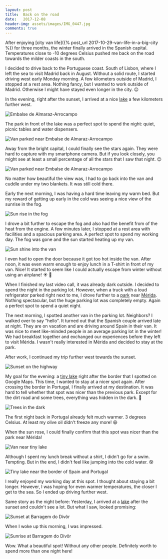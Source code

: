 ```yaml
---
layout: post
title:  Back on the road
date:   2017-12-08
header-img: assets/images/IMG_0447.jpg
comments: true
---
```


After enjoying [city van life]({% post_url 2017-10-29-van-life-in-a-big-city %}) for three months, the winter finally arrived in the Spanish capital. Temperatures close to -10 degrees Celsius pushed me back on the road towards the milder coasts in the south.

I decided to drive back to the Portuguese coast. South of Lisbon, where I left the sea to visit Madrid back in August. Without a solid route, I started driving west early Monday morning. A few kilometers outside of Madrid, I stopped at a rest area. Nothing fancy, but I wanted to work outside of Madrid. Otherwise I might have stayed even longer in the city. :wink:

In the evening, right after the sunset, I arrived at a nice [lake](https://www.google.com/maps/place/Embalse+de+Almaraz-Arrocampo/) a few kilometers further west.

![Embalse de Almaraz-Arrocampo](/assets/images/IMG_0372.jpg)

The park in front of the lake was a perfect spot to spend the night: quiet, picnic tables and water dispensers.

![Van parked near Embalse de Almaraz-Arrocampo](/assets/images/IMG_0371.jpg)

Away from the bright capital, I could finally see the stars again. They were hard to capture with my smartphone camera. But if you look closely, you might see at least a small percentage of all the stars that I saw that night. :wink:

![Van parked near Embalse de Almaraz-Arrocampo](/assets/images/IMG_0380.jpg)

No matter how beautiful the view was, I had to go back into the van and cuddle under my two blankets. It was still cold there.

Early the next morning, I was having a hard time leaving my warm bed. But my reward of getting up early in the cold was seeing a nice view of the sunrise in the fog.

![Sun rise in the fog](/assets/images/IMG_0384.jpg)

I drove a bit further to escape the fog and also had the benefit from of the heat from the engine. A few minutes later, I stopped at a rest area with facilities and a spacious parking area. A perfect spot to spend my working day. The fog was gone and the sun started heating up my van.

![Sun shine into the van](/assets/images/IMG_0399.jpg)

I even had to open the door because it got too hot inside the van. After noon, it was even warm enough to enjoy lunch in a T-shirt in front of my van. Nice! It started to seem like I could actually escape from winter without using an airplane! :sunny: :minibus:

When I finished my last video call, it was already dark outside. I decided to spend the night in the parking lot. However, when a truck with a loud refrigerator parked right next to me, I drove further to a [park](https://www.google.com/maps/place/Merendero/) near [Mérida](https://www.google.com/maps/place/06800+Mérida,+Badajoz,+Spain/). Nothing spectacular, but the huge parking lot was completely empty. Again a perfect spot to spend a quiet night.

The next morning, I spotted another van in the parking lot. Neighbors? I walked over to say "hello". It turned out that the Spanish couple arrived late at night. They are on vacation and are driving around Spain in their van. It was nice to meet like-minded people in an average parking lot in the winter! We had breakfast together and exchanged our experiences before they left to visit Mérida. I wasn't really interested in Mérida and decided to stay at the park.

After work, I continued my trip further west towards the sunset.

![Sunset on the highway](/assets/images/IMG_0413.jpg)

My goal for the evening: a [tiny lake](https://www.google.com/maps/place/38°55'29.9"N+7°18'41.0"W/) right after the border that I spotted on Google Maps. This time, I wanted to stay at a nicer spot again. After crossing the border in Portugal, I finally arrived at my destination. It was hard to tell whether that spot was nicer than the previous park. Except for the dirt road and some trees, everything was hidden in the dark. :ghost:

![Trees in the dark](/assets/images/IMG_0415.jpg)

The first night back in Portugal already felt much warmer. 3 degrees Celsius. At least my olive oil didn't freeze any more! :laughing:

When the sun rose, I could finally confirm that this spot was nicer than the park near Mérida!

![Van near tiny lake](/assets/images/IMG_0419.jpg)

Although I spent my lunch break without a shirt, I didn't go for a swim. Tempting. But in the end, I didn't feel like jumping into the cold water. :cold_sweat:

![Tiny lake near the border of Spain and Portugal](/assets/images/IMG_0422.jpg)

I really enjoyed my working day at this spot. I thought about staying a bit longer. However, I was hoping for even warmer temperatures, the closer I get to the sea. So I ended up driving further west.

Same story as the night before: Yesterday, I arrived at a [lake](https://www.google.com/maps/place/Albufeira+da+Barragem+do+Divôr/) after the sunset and couldn't see a lot. But what I saw, looked promising:

![Sunset at Barragem do Divôr](/assets/images/IMG_0439.jpg)

When I woke up this morning, I was impressed.

![Sunrise at Barragem do Divôr](/assets/images/IMG_0447.jpg)

Wow. What a beautiful spot! Without any other people. Definitely worth to spend more than one night here!
